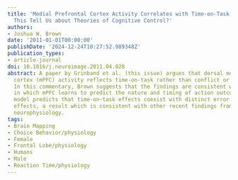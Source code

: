 ```yaml
---
title: 'Medial Prefrontal Cortex Activity Correlates with Time-on-Task: What Does
  This Tell Us about Theories of Cognitive Control?'
authors:
- Joshua W. Brown
date: '2011-01-01T00:00:00'
publishDate: '2024-12-24T10:27:52.989348Z'
publication_types:
- article-journal
doi: 10.1016/j.neuroimage.2011.04.028
abstract: A paper by Grinband et al. (this issue) argues that dorsal medial prefrontal
  cortex (mPFC) activity reflects time-on-task rather than conflict or error likelihood.
  In this commentary, Brown suggests that the findings are consistent with a new model
  in which mPFC learns to predict the nature and timing of action outcomes. The new
  model predicts that time-on-task effects coexist with distinct error likelihood
  effects, a result which is consistent with other recent findings from fMRI and monkey
  neurophysiology.
tags:
- Brain Mapping
- Choice Behavior/physiology
- Female
- Frontal Lobe/physiology
- Humans
- Male
- Reaction Time/physiology
---
```

